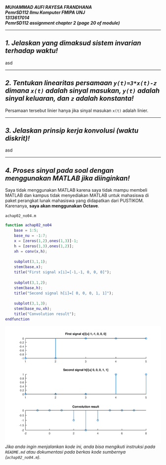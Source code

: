 <!--
Berkas ini tidak ditujukan untuk dibaca menggunakan perangkat lunak penyunting teks. Jika anda bisa membaca ini, berarti anda sedang melakukan itu. Jika anda membuka berkas di VSCode, anda dapat menggunakan CTRL+SHIFT+V untuk me-render berkas markdown ini.
-->

**_MUHAMMAD AUFI RAYESA FRANDHANA_**<br/>
**_PemrSD112 Ilmu Komputer FMIPA UNJ_**<br/>
**_1313617014_**<br/>
**_PemrSD112 assignment chapter 2 (page 20 of module)_**

---

## _1. Jelaskan yang dimaksud sistem invarian terhadap waktu!_

asd

---

## _2. Tentukan linearitas persamaan `y(t)=3*x(t)-z` dimana `x(t)` adalah sinyal masukan, `y(t)` adalah sinyal keluaran, dan `z` adalah konstanta!_

Persamaan tersebut linier hanya jika sinyal masukan `x(t)` adalah linier.

---

## _3. Jelaskan prinsip kerja konvolusi (waktu diskrit)!_

asd

---

## _4. Proses sinyal pada soal dengan menggunakan MATLAB jika diinginkan!_

Saya tidak menggunakan MATLAB karena saya tidak mampu membeli MATLAB dan kampus tidak menyediakan MATLAB untuk mahasiswa di paket perangkat lunak mahasiswa yang didapatkan dari PUSTIKOM. Karenanya, **saya akan menggunakan Octave**.

`achap02_no04.m`
```matlab
function achap02_no04
    base = 1:5;
    base_nu = -1:7;
    x = [zeros(1,2),ones(1,3)]-1;
    h = [zeros(1,3),ones(1,2)];
    xh = conv(x,h);

    subplot(3,1,1);
    stem(base,x);
    title("First signal x[i]=[-1,-1, 0, 0, 0]");

    subplot(3,1,2);
    stem(base,h);
    title("Second signal h[i]=[ 0, 0, 0, 1, 1]");

    subplot(3,1,3);
    stem(base_nu,xh);
    title("Convolution result");
endfunction
```
![Hasil](dump/achap02_no04.png)
_Jika anda ingin menjalankan kode ini, anda bisa mengikuti instruksi pada `README.md` atau dokumentasi pada berkas kode sumbernya (`achap02_no04.m`)._